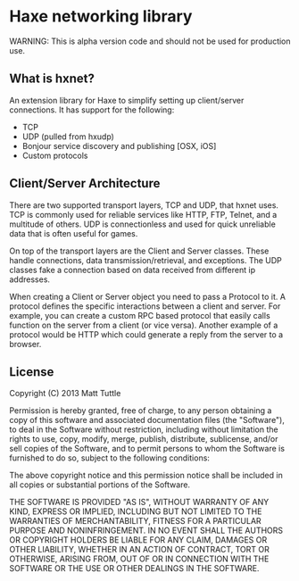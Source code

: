 Haxe networking library
=======================

WARNING: This is alpha version code and should not be used for production use.

## What is hxnet?

An extension library for Haxe to simplify setting up client/server connections. It has support for the following:

* TCP
* UDP (pulled from hxudp)
* Bonjour service discovery and publishing [OSX, iOS]
* Custom protocols


## Client/Server Architecture

There are two supported transport layers, TCP and UDP, that hxnet uses. TCP is commonly used for reliable services like HTTP, FTP, Telnet, and a multitude of others. UDP is connectionless and used for quick unreliable data that is often useful for games.

On top of the transport layers are the Client and Server classes. These handle connections, data transmission/retrieval, and exceptions. The UDP classes fake a connection based on data received from different ip addresses.

When creating a Client or Server object you need to pass a Protocol to it. A protocol defines the specific interactions between a client and server. For example, you can create a custom RPC based protocol that easily calls function on the server from a client (or vice versa). Another example of a protocol would be HTTP which could generate a reply from the server to a browser.


## License

Copyright (C) 2013 Matt Tuttle

Permission is hereby granted, free of charge, to any person obtaining a copy of this software and associated documentation files (the "Software"), to deal in the Software without restriction, including without limitation the rights to use, copy, modify, merge, publish, distribute, sublicense, and/or sell copies of the Software, and to permit persons to whom the Software is furnished to do so, subject to the following conditions:

The above copyright notice and this permission notice shall be included in all copies or substantial portions of the Software.

THE SOFTWARE IS PROVIDED "AS IS", WITHOUT WARRANTY OF ANY KIND, EXPRESS OR IMPLIED, INCLUDING BUT NOT LIMITED TO THE WARRANTIES OF MERCHANTABILITY, FITNESS FOR A PARTICULAR PURPOSE AND NONINFRINGEMENT. IN NO EVENT SHALL THE AUTHORS OR COPYRIGHT HOLDERS BE LIABLE FOR ANY CLAIM, DAMAGES OR OTHER LIABILITY, WHETHER IN AN ACTION OF CONTRACT, TORT OR OTHERWISE, ARISING FROM, OUT OF OR IN CONNECTION WITH THE SOFTWARE OR THE USE OR OTHER DEALINGS IN THE SOFTWARE.
